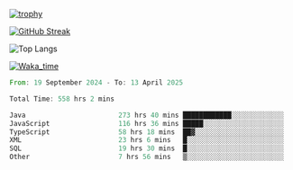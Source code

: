 <!--
**ren-joey/ren-joey** is a ✨ _special_ ✨ repository because its `README.md` (this file) appears on your GitHub profile.

Here are some ideas to get you started:

- 🔭 I’m currently working on ...
- 🌱 I’m currently learning ...
- 👯 I’m looking to collaborate on ...
- 🤔 I’m looking for help with ...
- 💬 Ask me about ...
- 📫 How to reach me: ...
- 😄 Pronouns: ...
- ⚡ Fun fact: ...
-->

[![trophy](https://github-profile-trophy.vercel.app/?username=ren-joey&theme=darkhub&column=5)](https://github.com/ren-joey)

[![GitHub Streak](https://streak-stats.demolab.com/?user=ren-joey&theme=dark)](https://github.com/ren-joey)

![Top Langs](https://github-readme-stats.vercel.app/api/top-langs?username=ren-joey&show_icons=true&layout=compact&locale=en&hide=html,CSS,scss,Pug,Twig&theme=dark)

[![Waka_time](https://github-readme-stats.vercel.app/api/wakatime?username=joeyren&theme=dark)](https://github.com/ren-joey)

<!--START_SECTION:waka-->

```rust
From: 19 September 2024 - To: 13 April 2025

Total Time: 558 hrs 2 mins

Java                       273 hrs 40 mins ████████████░░░░░░░░░░░░░   48.35 %
JavaScript                 116 hrs 36 mins █████░░░░░░░░░░░░░░░░░░░░   20.60 %
TypeScript                 58 hrs 18 mins  ██▓░░░░░░░░░░░░░░░░░░░░░░   10.30 %
XML                        23 hrs 6 mins   █░░░░░░░░░░░░░░░░░░░░░░░░   04.08 %
SQL                        19 hrs 30 mins  █░░░░░░░░░░░░░░░░░░░░░░░░   03.45 %
Other                      7 hrs 56 mins   ▒░░░░░░░░░░░░░░░░░░░░░░░░   01.40 %
```

<!--END_SECTION:waka-->
